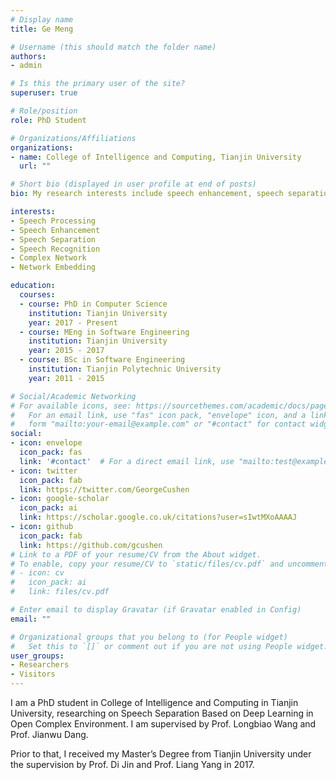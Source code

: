 ```yaml
---
# Display name
title: Ge Meng

# Username (this should match the folder name)
authors:
- admin

# Is this the primary user of the site?
superuser: true

# Role/position
role: PhD Student

# Organizations/Affiliations
organizations:
- name: College of Intelligence and Computing, Tianjin University
  url: ""

# Short bio (displayed in user profile at end of posts)
bio: My research interests include speech enhancement, speech separation and speech recognition.

interests:
- Speech Processing
- Speech Enhancement
- Speech Separation
- Speech Recognition
- Complex Network
- Network Embedding

education:
  courses:
  - course: PhD in Computer Science
    institution: Tianjin University
    year: 2017 - Present
  - course: MEng in Software Engineering
    institution: Tianjin University
    year: 2015 - 2017
  - course: BSc in Software Engineering
    institution: Tianjin Polytechnic University
    year: 2011 - 2015

# Social/Academic Networking
# For available icons, see: https://sourcethemes.com/academic/docs/page-builder/#icons
#   For an email link, use "fas" icon pack, "envelope" icon, and a link in the
#   form "mailto:your-email@example.com" or "#contact" for contact widget.
social:
- icon: envelope
  icon_pack: fas
  link: '#contact'  # For a direct email link, use "mailto:test@example.org".
- icon: twitter
  icon_pack: fab
  link: https://twitter.com/GeorgeCushen
- icon: google-scholar
  icon_pack: ai
  link: https://scholar.google.co.uk/citations?user=sIwtMXoAAAAJ
- icon: github
  icon_pack: fab
  link: https://github.com/gcushen
# Link to a PDF of your resume/CV from the About widget.
# To enable, copy your resume/CV to `static/files/cv.pdf` and uncomment the lines below.
# - icon: cv
#   icon_pack: ai
#   link: files/cv.pdf

# Enter email to display Gravatar (if Gravatar enabled in Config)
email: ""

# Organizational groups that you belong to (for People widget)
#   Set this to `[]` or comment out if you are not using People widget.
user_groups:
- Researchers
- Visitors
---
```


I am a PhD student in College of Intelligence and Computing in Tianjin University, researching on Speech Separation Based on Deep Learning in Open Complex Environment. I am supervised by Prof. Longbiao Wang and Prof. Jianwu Dang. 

Prior to that, I received my Master’s Degree from Tianjin University under the supervision by Prof. Di Jin and Prof. Liang Yang in 2017.

